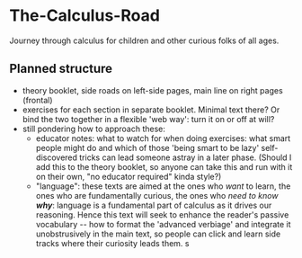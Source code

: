 # The-Calculus-Road

Journey through calculus for children and other curious folks of all ages.


## Planned structure

- theory booklet, side roads on left-side pages, main line on right pages (frontal)
- exercises for each section in separate booklet. Minimal text there? Or bind the two together in a flexible 'web way': turn it on or off at will?
- still pondering how to approach these:
  + educator notes: what to watch for when doing exercises: what smart people might do and which of those 'being smart to be lazy' self-discovered tricks can lead someone astray in a later phase. (Should I add this to the theory booklet, so anyone can take this and run with it on their own, "no educator required" kinda style?)
  + "language": these texts are aimed at the ones who *want* to learn, the ones who are fundamentally curious, the ones who *need to know __why__*: language is a fundamental part of calculus as it drives our reasoning. Hence this text will seek to enhance the reader's passive vocabulary -- how to format the 'advanced verbiage' and integrate it unobstrusively in the main text, so people can click and learn side tracks where their curiosity leads them.
  s

